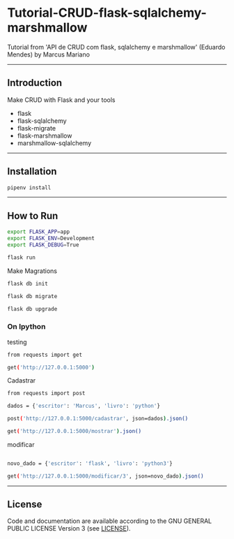 # Tutorial-CRUD-flask-sqlalchemy-marshmallow
Tutorial from 'API de CRUD com flask, sqlalchemy e marshmallow' (Eduardo Mendes) by Marcus Mariano 

---

## Introduction

Make CRUD with Flask and your tools

- flask
- flask-sqlalchemy
- flask-migrate
- flask-marshmallow
- marshmallow-sqlalchemy 


---

## Installation

```sh
pipenv install

```
---

## How to Run

```sh
export FLASK_APP=app
export FLASK_ENV=Development
export FLASK_DEBUG=True

flask run
```

Make Magrations
```sh
flask db init 

flask db migrate

flask db upgrade
```
### On Ipython

testing
```sh
from requests import get

get('http://127.0.0.1:5000')
```

Cadastrar
```sh
from requests import post

dados = {'escritor': 'Marcus', 'livro': 'python'}

post('http://127.0.0.1:5000/cadastrar', json=dados).json()

get('http://127.0.0.1:5000/mostrar').json()
```

modificar
```sh

novo_dado = {'escritor': 'flask', 'livro': 'python3'}

get('http://127.0.0.1:5000/modificar/3', json=novo_dado).json()

```


---

## License

Code and documentation are available according to the GNU GENERAL PUBLIC LICENSE Version 3 (see [LICENSE](https://www.gnu.org/licenses/gpl.html)).

